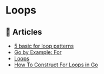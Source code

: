 # Loops

## 📕 Articles
- [5 basic for loop patterns](https://yourbasic.org/golang/for-loop/)
- [Go by Example: For](https://gobyexample.com/for)
- [Loops](https://golangbot.com/loops/)
- [How To Construct For Loops in Go](https://www.digitalocean.com/community/tutorials/how-to-construct-for-loops-in-go)